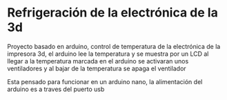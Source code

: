 # Refrigeración de la electrónica de la 3d

Proyecto basado en arduino, control de temperatura de la electrónica de la impresora 3d, el arduino lee la temperatura y se muestra por un LCD al llegar a la temperatura marcada en el arduino se activaran unos ventiladores y al bajar de la temperatura se apaga el ventilador

Esta pensado para funcionar en un arduino nano, la alimentación del arduino es a traves del puerto usb
